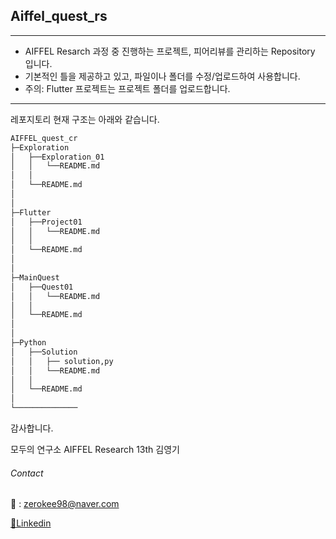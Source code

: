 ## Aiffel_quest_rs
---

- AIFFEL Resarch 과정 중 진행하는 프로젝트, 피어리뷰를 관리하는 Repository 입니다.
- 기본적인 틀을 제공하고 있고, 파일이나 폴더를 수정/업로드하여 사용합니다.
- 주의: Flutter 프로젝트는 프로젝트 폴더를 업로드합니다.

---

레포지토리 현재 구조는 아래와 같습니다.
```bash
AIFFEL_quest_cr
├─Exploration
│   ├──Exploration_01
│   │   └──README.md
│   │
│   └──README.md
│
│
├─Flutter
│   ├──Project01
│   │   └──README.md
│   │
│   └──README.md
│
│
├─MainQuest
│   ├──Quest01
│   │   └──README.md
│   │
│   └──README.md
│
│
├─Python
│   ├──Solution
│   │   ├── solution,py
│   │   └──README.md
│   │
│   └──README.md
│
└──────────────
```

감사합니다.

모두의 연구소 AIFFEL Research 13th 김영기 

###### Contact

📧 : zerokee98@naver.com

[💒Linkedin](https://www.linkedin.com/in/youngkee-kim-082179275/)
```
